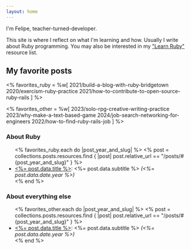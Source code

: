 ```yaml
---
layout: home
---
```


I'm Felipe, teacher-turned-developer.

This site is where I reflect on what I'm learning and how. Usually I write about Ruby programming. You may also be interested in my ["Learn Ruby"](https://github.com/fpsvogel/learn-ruby) resource list.

## My favorite posts

<% favorites_ruby = %w[
  2021/build-a-blog-with-ruby-bridgetown
  2020/exercism-ruby-practice
  2021/how-to-contribute-to-open-source-ruby-rails
] %>

<% favorites_other = %w[
  2023/solo-rpg-creative-writing-practice
  2023/why-make-a-text-based-game
  2024/job-search-networking-for-engineers
  2022/how-to-find-ruby-rails-job
] %>

### About Ruby

<ul>
  <% favorites_ruby.each do |post_year_and_slug| %>
    <% post = collections.posts.resources.find { |post| post.relative_url == "/posts/#{post_year_and_slug}" } %>
    <li>
      <a href="<%= post.relative_url %>"><%= post.data.title %></a>:
      <%= post.data.subtitle %>
      <em>(<%= post.data.date.year %>)</em>
    </li>
  <% end %>
</ul>

### About everything else

<ul>
  <% favorites_other.each do |post_year_and_slug| %>
    <% post = collections.posts.resources.find { |post| post.relative_url == "/posts/#{post_year_and_slug}" } %>
    <li>
      <a href="<%= post.relative_url %>"><%= post.data.title %></a>:
      <%= post.data.subtitle %>
      <em>(<%= post.data.date.year %>)</em>
    </li>
  <% end %>
</ul>

